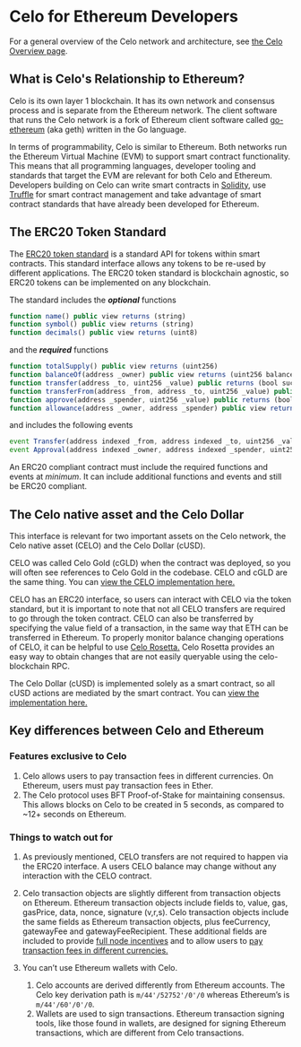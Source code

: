 # Celo for Ethereum Developers

For a general overview of the Celo network and architecture, see [the Celo Overview page](overview.md).

## What is Celo's Relationship to Ethereum?

Celo is its own layer 1 blockchain. It has its own network and consensus process and is separate from the Ethereum network. 
The client software that runs the Celo network is a fork of Ethereum client software called [go-ethereum](https://github.com/ethereum/go-ethereum) (aka geth) written in the Go language. 

In terms of programmability, Celo is similar to Ethereum. Both networks run the Ethereum Virtual Machine (EVM) to support smart contract functionality. 
This means that all programming languages, developer tooling and standards that target the EVM are relevant for both Celo and Ethereum. 
Developers building on Celo can write smart contracts in [Solidity](https://solidity.readthedocs.io/en/latest/), use [Truffle](https://www.trufflesuite.com/) for smart contract management and 
take advantage of smart contract standards that have already been developed for Ethereum.

## The ERC20 Token Standard

The [ERC20 token standard](https://eips.ethereum.org/EIPS/eip-20) is a standard API for tokens within smart contracts. 
This standard interface allows any tokens to be re-used by different applications. 
The ERC20 token standard is blockchain agnostic, so ERC20 tokens can be implemented on any blockchain.

The standard includes the __*optional*__ functions

```javascript
function name() public view returns (string)
function symbol() public view returns (string)
function decimals() public view returns (uint8)
```

and the __*required*__ functions

```javascript
function totalSupply() public view returns (uint256)
function balanceOf(address _owner) public view returns (uint256 balance)
function transfer(address _to, uint256 _value) public returns (bool success)
function transferFrom(address _from, address _to, uint256 _value) public returns (bool success)
function approve(address _spender, uint256 _value) public returns (bool success)
function allowance(address _owner, address _spender) public view returns (uint256 remaining)
```

and includes the following events

```js
event Transfer(address indexed _from, address indexed _to, uint256 _value)
event Approval(address indexed _owner, address indexed _spender, uint256 _value)
```

An ERC20 compliant contract must include the required functions and events at *minimum*. 
It can include additional functions and events and still be ERC20 compliant.

## The Celo native asset and the Celo Dollar

This interface is relevant for two important assets on the Celo network, the Celo native asset (CELO) and the Celo Dollar (cUSD).

CELO was called Celo Gold (cGLD) when the contract was deployed, so you will often see references to Celo Gold in the codebase. 
CELO and cGLD are the same thing. You can [view the CELO implementation here.](https://explorer.celo.org/address/0x8dd4f800851db9dc219fdfaeb82f8d69e2b13582/contracts)

CELO has an ERC20 interface, so users can interact with CELO via the token standard, but it is important to note that not all CELO transfers are required to go through the token contract. 
CELO can also be transferred by specifying the value field of a transaction, in the same way that ETH can be transferred in Ethereum. 
To properly monitor balance changing operations of CELO, it can be helpful to use [Celo Rosetta.](https://github.com/celo-org/rosetta)
Celo Rosetta provides an easy way to obtain changes that are not easily queryable using the celo-blockchain RPC. 

The Celo Dollar (cUSD) is implemented solely as a smart contract, so all cUSD actions are mediated by the smart contract. 
You can [view the implementation here.](https://explorer.celo.org/address/0xaa933baf03cfc55b8e4e0d7de479bcc12f189352/contracts)

## Key differences between Celo and Ethereum

### Features exclusive to Celo

 1. Celo allows users to pay transaction fees in different currencies. On Ethereum, users must pay transaction fees in Ether.
 2. The Celo protocol uses BFT Proof-of-Stake for maintaining consensus. This allows blocks on Celo to be created in 5 seconds, as compared to ~12+ seconds on Ethereum.

### Things to watch out for

 1. As previously mentioned, CELO transfers are not required to happen via the ERC20 interface. A users CELO balance may change without any interaction with the CELO contract.

 2. Celo transaction objects are slightly different from transaction objects on Ethereum. 
 Ethereum transaction objects include fields to, value, gas, gasPrice, data, nonce, signature (v,r,s). 
 Celo transaction objects include the same fields as Ethereum transaction objects, plus feeCurrency, gatewayFee and gatewayFeeRecipient. 
 These additional fields are included to provide [full node incentives](overview.md#incentives-for-operating-full-nodes) 
 and to allow users to [pay transaction fees in different currencies.](overview.md#richer-transactions) 

 3. You can’t use Ethereum wallets with Celo.
    1. Celo accounts are derived differently from Ethereum accounts. The Celo key derivation path is `m/44'/52752'/0'/0` whereas Ethereum’s is `m/44'/60'/0'/0`.
    2. Wallets are used to sign transactions. Ethereum transaction signing tools, like those found in wallets, are designed for signing Ethereum transactions, which are different from Celo transactions. 



